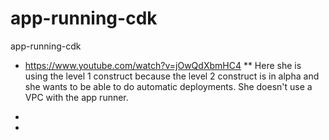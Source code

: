 # app-running-cdk
app-running-cdk


* https://www.youtube.com/watch?v=jOwQdXbmHC4
** Here she is using the level 1 construct because the level 2 construct is in alpha and she wants to be able to do automatic deployments. She doesn't use a VPC with the app runner.

*
* 
